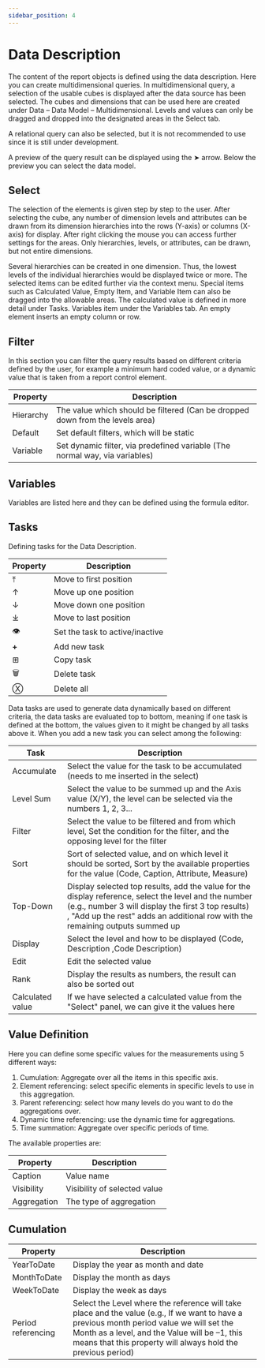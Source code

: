 ```yaml
---
sidebar_position: 4
---
```


# Data Description

The content of the report objects is defined using the data description. Here you can create multidimensional queries. In multidimensional query, a selection of the usable cubes is displayed after the data source has been selected. The cubes and dimensions that can be used here are created under Data – Data Model – Multidimensional. Levels and values can only be dragged and dropped into the designated areas in the Select tab.

A relational query can also be selected, but it is not recommended to use since it is still under development.

A preview of the query result can be displayed using the ➤ arrow. Below the preview you can select the data model.

## Select

The selection of the elements is given step by step to the user. After selecting the cube, any number of dimension levels and attributes can be drawn from its dimension hierarchies into the rows (Y-axis) or columns (X-axis) for display. After right clicking the mouse you can access further settings for the areas. Only hierarchies, levels, or attributes, can be drawn, but not entire dimensions.

Several hierarchies can be created in one dimension. Thus, the lowest levels of the individual hierarchies would be displayed twice or more. The selected items can be edited further via the context menu. Special items such as Calculated Value, Empty Item, and Variable Item can also be dragged into the allowable areas. The calculated value is defined in more detail under Tasks. Variables item under the Variables tab. An empty element inserts an empty column or row.

## Filter

In this section you can filter the query results based on different criteria defined by the user, for example a minimum hard coded value, or a dynamic value that is taken from a report control element.

| **Property** | **Description** |
| --- | --- |
| Hierarchy | The value which should be filtered (Can be dropped down from the levels area) |
| Default | Set default filters, which will be static |
| Variable | Set dynamic filter, via predefined variable (The normal way, via variables) |

## Variables

Variables are listed here and they can be defined using the formula editor.

## Tasks

Defining tasks for the Data Description.

| **Property** | Description |
| --- | --- |
| ⤒ | Move to first position |
| ↑ | Move up one position |
| ↓ | Move down one position |
| ⤓ | Move to last position |
| 👁 | Set the task to active/inactive |
| **+** | Add new task |
| ⊞ | Copy task |
| 🗑 | Delete task |
| Ⓧ | Delete all |

Data tasks are used to generate data dynamically based on different criteria, the data tasks are evaluated top to bottom, meaning if one task is defined at the bottom, the values given to it might be changed by all tasks above it. When you add a new task you can select among the following:

| Task | Description |
| --- | --- |
| Accumulate | Select the value for the task to be accumulated (needs to me inserted in the select) |
| Level Sum | Select the value to be summed up and the Axis value (X/Y), the level can be selected via the numbers 1, 2, 3... |
| Filter | Select the value to be filtered and from which level, Set the condition for the filter, and the opposing level for the filter |
| Sort | Sort of selected value, and on which level it should be sorted, Sort by the available properties for the value (Code, Caption, Attribute, Measure) |
| Top-Down | Display selected top results, add the value for the display reference, select the level and the number (e.g., number 3 will display the first 3 top results) , "Add up the rest" adds an additional row with the remaining outputs summed up |
| Display | Select the level and how to be displayed (Code, Description ,Code Description) |
| Edit | Edit the selected value |
| Rank | Display the results as numbers, the result can also be sorted out |
| Calculated value | If we have selected a calculated value from the "Select" panel, we can give it the values here |

## Value Definition

Here you can define some specific values for the measurements using 5 different ways:

1. Cumulation: Aggregate over all the items in this specific axis.
2. Element referencing: select specific elements in specific levels to use in this aggregation.
3. Parent referencing: select how many levels do you want to do the aggregations over.
4. Dynamic time referencing: use the dynamic time for aggregations.
5. Time summation: Aggregate over specific periods of time.

The available properties are:

| Property | Description |
| --- | --- |
| Caption | Value name |
| Visibility | Visibility of selected value |
| Aggregation | The type of aggregation |

## Cumulation

| Property | Description |
| --- | --- |
| YearToDate | Display the year as month and date |
| MonthToDate | Display the month as days |
| WeekToDate | Display the week as days |
| Period referencing | Select the Level where the reference will take place and the value (e.g., If we want to have a previous month period value we will set the Month as a level, and the Value will be –1, this means that this property will always hold the previous period) |
